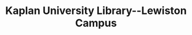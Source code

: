 ---
layout: repo
title: "Kaplan University Library--Lewiston Campus"
id: 2856
permalink: repos/2856/
---